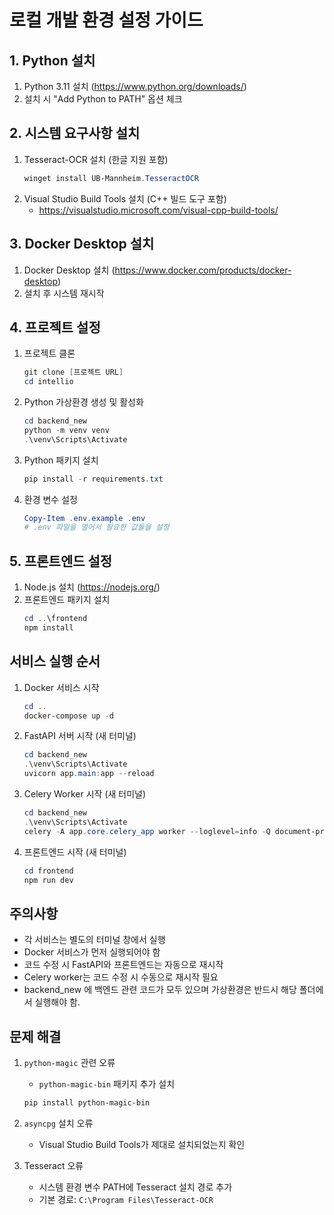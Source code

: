 # 로컬 개발 환경 설정 가이드

## 1. Python 설치
1. Python 3.11 설치 (https://www.python.org/downloads/)
2. 설치 시 "Add Python to PATH" 옵션 체크

## 2. 시스템 요구사항 설치
1. Tesseract-OCR 설치 (한글 지원 포함)
   ```powershell
   winget install UB-Mannheim.TesseractOCR
   ```
2. Visual Studio Build Tools 설치 (C++ 빌드 도구 포함)
   - https://visualstudio.microsoft.com/visual-cpp-build-tools/

## 3. Docker Desktop 설치
1. Docker Desktop 설치 (https://www.docker.com/products/docker-desktop)
2. 설치 후 시스템 재시작

## 4. 프로젝트 설정
1. 프로젝트 클론
   ```powershell
   git clone [프로젝트 URL]
   cd intellio
   ```

2. Python 가상환경 생성 및 활성화
   ```powershell
   cd backend_new
   python -m venv venv
   .\venv\Scripts\Activate
   ```

3. Python 패키지 설치
   ```powershell
   pip install -r requirements.txt
   ```

4. 환경 변수 설정
   ```powershell
   Copy-Item .env.example .env
   # .env 파일을 열어서 필요한 값들을 설정
   ```

## 5. 프론트엔드 설정
1. Node.js 설치 (https://nodejs.org/)
2. 프론트엔드 패키지 설치
   ```powershell
   cd ..\frontend
   npm install
   ```

## 서비스 실행 순서
1. Docker 서비스 시작
   ```powershell
   cd ..
   docker-compose up -d
   ```

2. FastAPI 서버 시작 (새 터미널)
   ```powershell
   cd backend_new
   .\venv\Scripts\Activate
   uvicorn app.main:app --reload
   ```

3. Celery Worker 시작 (새 터미널)
   ```powershell
   cd backend_new
   .\venv\Scripts\Activate
   celery -A app.core.celery_app worker --loglevel=info -Q document-processing,main-queue --pool=solo --events
   ```

4. 프론트엔드 시작 (새 터미널)
   ```powershell
   cd frontend
   npm run dev
   ```

## 주의사항
- 각 서비스는 별도의 터미널 창에서 실행
- Docker 서비스가 먼저 실행되어야 함
- 코드 수정 시 FastAPI와 프론트엔드는 자동으로 재시작
- Celery worker는 코드 수정 시 수동으로 재시작 필요
- backend_new 에 백엔드 관련 코드가 모두 있으며 가상환경은 반드시 해당 폴더에서 실행해야 함.

## 문제 해결
1. `python-magic` 관련 오류
   - `python-magic-bin` 패키지 추가 설치
   ```powershell
   pip install python-magic-bin
   ```

2. `asyncpg` 설치 오류
   - Visual Studio Build Tools가 제대로 설치되었는지 확인

3. Tesseract 오류
   - 시스템 환경 변수 PATH에 Tesseract 설치 경로 추가
   - 기본 경로: `C:\Program Files\Tesseract-OCR`
